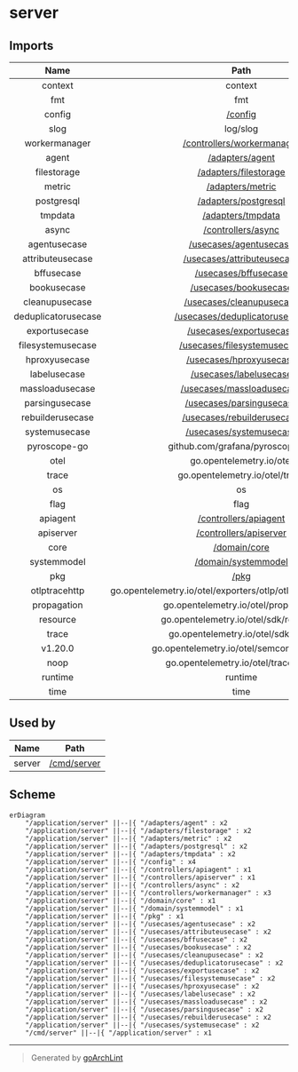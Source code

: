 # server

## Imports

|        Name         |                                Path                                 | Inner | Count |
|:-------------------:|:-------------------------------------------------------------------:|:-----:|:-----:|
|       context       |                               context                               |  ❌   |   6   |
|         fmt         |                                 fmt                                 |  ❌   |   6   |
|       config        |                       [/config](../config.md)                       |  ✅   |   4   |
|        slog         |                              log/slog                               |  ❌   |   4   |
|    workermanager    |    [/controllers/workermanager](../controllers/workermanager.md)    |  ✅   |   3   |
|        agent        |               [/adapters/agent](../adapters/agent.md)               |  ✅   |   2   |
|     filestorage     |         [/adapters/filestorage](../adapters/filestorage.md)         |  ✅   |   2   |
|       metric        |              [/adapters/metric](../adapters/metric.md)              |  ✅   |   2   |
|     postgresql      |          [/adapters/postgresql](../adapters/postgresql.md)          |  ✅   |   2   |
|       tmpdata       |             [/adapters/tmpdata](../adapters/tmpdata.md)             |  ✅   |   2   |
|        async        |            [/controllers/async](../controllers/async.md)            |  ✅   |   2   |
|    agentusecase     |        [/usecases/agentusecase](../usecases/agentusecase.md)        |  ✅   |   2   |
|  attributeusecase   |    [/usecases/attributeusecase](../usecases/attributeusecase.md)    |  ✅   |   2   |
|     bffusecase      |          [/usecases/bffusecase](../usecases/bffusecase.md)          |  ✅   |   2   |
|     bookusecase     |         [/usecases/bookusecase](../usecases/bookusecase.md)         |  ✅   |   2   |
|   cleanupusecase    |      [/usecases/cleanupusecase](../usecases/cleanupusecase.md)      |  ✅   |   2   |
| deduplicatorusecase | [/usecases/deduplicatorusecase](../usecases/deduplicatorusecase.md) |  ✅   |   2   |
|    exportusecase    |       [/usecases/exportusecase](../usecases/exportusecase.md)       |  ✅   |   2   |
|  filesystemusecase  |   [/usecases/filesystemusecase](../usecases/filesystemusecase.md)   |  ✅   |   2   |
|    hproxyusecase    |       [/usecases/hproxyusecase](../usecases/hproxyusecase.md)       |  ✅   |   2   |
|    labelusecase     |        [/usecases/labelusecase](../usecases/labelusecase.md)        |  ✅   |   2   |
|   massloadusecase   |     [/usecases/massloadusecase](../usecases/massloadusecase.md)     |  ✅   |   2   |
|   parsingusecase    |      [/usecases/parsingusecase](../usecases/parsingusecase.md)      |  ✅   |   2   |
|  rebuilderusecase   |    [/usecases/rebuilderusecase](../usecases/rebuilderusecase.md)    |  ✅   |   2   |
|    systemusecase    |       [/usecases/systemusecase](../usecases/systemusecase.md)       |  ✅   |   2   |
|    pyroscope-go     |                   github.com/grafana/pyroscope-go                   |  ❌   |   2   |
|        otel         |                      go.opentelemetry.io/otel                       |  ❌   |   2   |
|        trace        |                   go.opentelemetry.io/otel/trace                    |  ❌   |   2   |
|         os          |                                 os                                  |  ❌   |   2   |
|        flag         |                                flag                                 |  ❌   |   1   |
|      apiagent       |         [/controllers/apiagent](../controllers/apiagent.md)         |  ✅   |   1   |
|      apiserver      |        [/controllers/apiserver](../controllers/apiserver.md)        |  ✅   |   1   |
|        core         |                  [/domain/core](../domain/core.md)                  |  ✅   |   1   |
|     systemmodel     |           [/domain/systemmodel](../domain/systemmodel.md)           |  ✅   |   1   |
|         pkg         |                          [/pkg](../pkg.md)                          |  ✅   |   1   |
|    otlptracehttp    |   go.opentelemetry.io/otel/exporters/otlp/otlptrace/otlptracehttp   |  ❌   |   1   |
|     propagation     |                go.opentelemetry.io/otel/propagation                 |  ❌   |   1   |
|      resource       |                go.opentelemetry.io/otel/sdk/resource                |  ❌   |   1   |
|        trace        |                 go.opentelemetry.io/otel/sdk/trace                  |  ❌   |   1   |
|       v1.20.0       |              go.opentelemetry.io/otel/semconv/v1.20.0               |  ❌   |   1   |
|        noop         |                 go.opentelemetry.io/otel/trace/noop                 |  ❌   |   1   |
|       runtime       |                               runtime                               |  ❌   |   1   |
|        time         |                                time                                 |  ❌   |   1   |

## Used by

|  Name  |              Path               |
|:------:|:-------------------------------:|
| server | [/cmd/server](../cmd/server.md) |

## Scheme

```mermaid
erDiagram
    "/application/server" ||--|{ "/adapters/agent" : x2
    "/application/server" ||--|{ "/adapters/filestorage" : x2
    "/application/server" ||--|{ "/adapters/metric" : x2
    "/application/server" ||--|{ "/adapters/postgresql" : x2
    "/application/server" ||--|{ "/adapters/tmpdata" : x2
    "/application/server" ||--|{ "/config" : x4
    "/application/server" ||--|{ "/controllers/apiagent" : x1
    "/application/server" ||--|{ "/controllers/apiserver" : x1
    "/application/server" ||--|{ "/controllers/async" : x2
    "/application/server" ||--|{ "/controllers/workermanager" : x3
    "/application/server" ||--|{ "/domain/core" : x1
    "/application/server" ||--|{ "/domain/systemmodel" : x1
    "/application/server" ||--|{ "/pkg" : x1
    "/application/server" ||--|{ "/usecases/agentusecase" : x2
    "/application/server" ||--|{ "/usecases/attributeusecase" : x2
    "/application/server" ||--|{ "/usecases/bffusecase" : x2
    "/application/server" ||--|{ "/usecases/bookusecase" : x2
    "/application/server" ||--|{ "/usecases/cleanupusecase" : x2
    "/application/server" ||--|{ "/usecases/deduplicatorusecase" : x2
    "/application/server" ||--|{ "/usecases/exportusecase" : x2
    "/application/server" ||--|{ "/usecases/filesystemusecase" : x2
    "/application/server" ||--|{ "/usecases/hproxyusecase" : x2
    "/application/server" ||--|{ "/usecases/labelusecase" : x2
    "/application/server" ||--|{ "/usecases/massloadusecase" : x2
    "/application/server" ||--|{ "/usecases/parsingusecase" : x2
    "/application/server" ||--|{ "/usecases/rebuilderusecase" : x2
    "/application/server" ||--|{ "/usecases/systemusecase" : x2
    "/cmd/server" ||--|{ "/application/server" : x1
```

---

> Generated by [goArchLint](https://github.com/gbh007/goarchlint)
